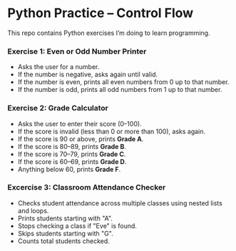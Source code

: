 # Python Practice – Control Flow

This repo contains Python exercises I’m doing to learn programming.

### Exercise 1: Even or Odd Number Printer
- Asks the user for a number.  
- If the number is negative, asks again until valid.  
- If the number is even, prints all even numbers from 0 up to that number.  
- If the number is odd, prints all odd numbers from 1 up to that number.  

### Exercise 2: Grade Calculator
- Asks the user to enter their score (0–100).  
- If the score is invalid (less than 0 or more than 100), asks again.  
- If the score is 90 or above, prints **Grade A**.  
- If the score is 80–89, prints **Grade B**.  
- If the score is 70–79, prints **Grade C**.  
- If the score is 60–69, prints **Grade D**.  
- Anything below 60, prints **Grade F**.  

### Excercise 3: Classroom Attendance Checker

- Checks student attendance across multiple classes using nested lists and loops.
- Prints students starting with "A".
- Stops checking a class if "Eve" is found.
- Skips students starting with "G".
- Counts total students checked.

